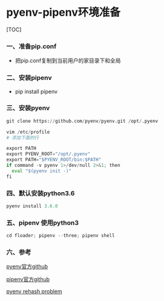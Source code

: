 pyenv-pipenv环境准备
===================


[TOC]


### 一、准备pip.conf

- 把pip.conf复制到当前用户的家目录下和全局


### 二、安装pipenv

- pip install pipenv

### 三、安装pyenv


```python
git clone https://github.com/pyenv/pyenv.git /opt/.pyenv

vim /etc/profile
# 添加下面的行

export PATH
export PYENV_ROOT="/opt/.pyenv"
export PATH="$PYENV_ROOT/bin:$PATH"
if command -v pyenv 1>/dev/null 2>&1; then
  eval "$(pyenv init -)"
fi

```


### 四、默认安装python3.6


```python
pyenv install 3.6.0

```


### 五、pipenv 使用python3


```python
cd floader; pipenv --three; pipenv shell

```


### 六、参考


[pyenv官方github](https://github.com/pyenv/pyenv)

[pipenv官方github](https://github.com/pypa/pipenv)


[pyenv rehash problem](https://www.gsymy.com/2016/08/25/pyenv_rehash_problem.html)